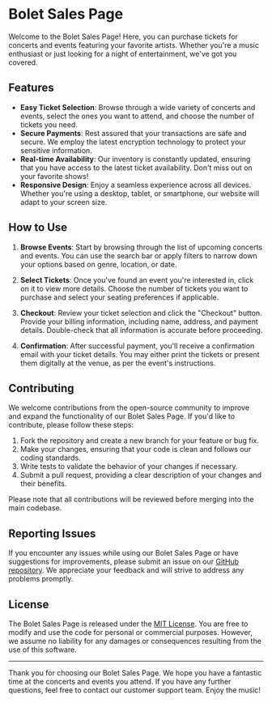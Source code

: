 # Bolet Sales Page

Welcome to the Bolet Sales Page! Here, you can purchase tickets for concerts and events featuring your favorite artists. Whether you're a music enthusiast or just looking for a night of entertainment, we've got you covered.

## Features

- **Easy Ticket Selection**: Browse through a wide variety of concerts and events, select the ones you want to attend, and choose the number of tickets you need.
- **Secure Payments**: Rest assured that your transactions are safe and secure. We employ the latest encryption technology to protect your sensitive information.
- **Real-time Availability**: Our inventory is constantly updated, ensuring that you have access to the latest ticket availability. Don't miss out on your favorite shows!
- **Responsive Design**: Enjoy a seamless experience across all devices. Whether you're using a desktop, tablet, or smartphone, our website will adapt to your screen size.

## How to Use

1. **Browse Events**: Start by browsing through the list of upcoming concerts and events. You can use the search bar or apply filters to narrow down your options based on genre, location, or date.

2. **Select Tickets**: Once you've found an event you're interested in, click on it to view more details. Choose the number of tickets you want to purchase and select your seating preferences if applicable.

3. **Checkout**: Review your ticket selection and click the "Checkout" button. Provide your billing information, including name, address, and payment details. Double-check that all information is accurate before proceeding.

4. **Confirmation**: After successful payment, you'll receive a confirmation email with your ticket details. You may either print the tickets or present them digitally at the venue, as per the event's instructions.

## Contributing

We welcome contributions from the open-source community to improve and expand the functionality of our Bolet Sales Page. If you'd like to contribute, please follow these steps:

1. Fork the repository and create a new branch for your feature or bug fix.
2. Make your changes, ensuring that your code is clean and follows our coding standards.
3. Write tests to validate the behavior of your changes if necessary.
4. Submit a pull request, providing a clear description of your changes and their benefits.

Please note that all contributions will be reviewed before merging into the main codebase.

## Reporting Issues

If you encounter any issues while using our Bolet Sales Page or have suggestions for improvements, please submit an issue on our [GitHub repository](https://github.com/Shiraki-ac/CoyoTiketMaster). We appreciate your feedback and will strive to address any problems promptly.

## License

The Bolet Sales Page is released under the [MIT License](LICENSE.md). You are free to modify and use the code for personal or commercial purposes. However, we assume no liability for any damages or consequences resulting from the use of this software.

---

Thank you for choosing our Bolet Sales Page. We hope you have a fantastic time at the concerts and events you attend. If you have any further questions, feel free to contact our customer support team. Enjoy the music!

